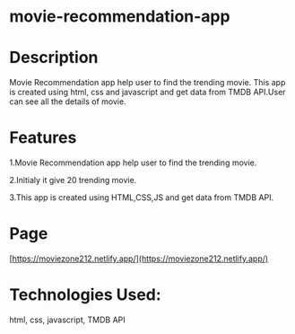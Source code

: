# movie-recommendation-app

   # Description

Movie Recommendation app help user to find the trending movie. This app is created using html, css and javascript and get data from TMDB API.User can see all the details of movie.

   # Features

1.Movie Recommendation app help user to find the trending movie.

2.Initialy it give 20 trending movie.

3.This app is created using HTML,CSS,JS and get data from TMDB API.

   # Page
   
   [https://moviezone212.netlify.app/](https://moviezone212.netlify.app/)
   
   # Technologies Used:
   
   html, css, javascript, TMDB API
